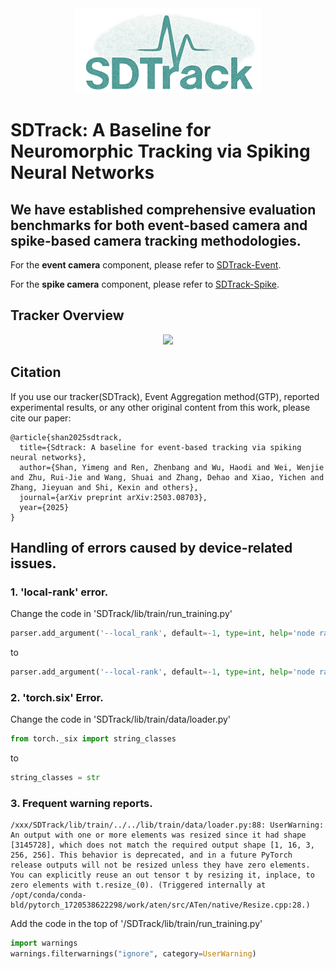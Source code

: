 <div align="center">
  <img src="https://github.com/YmShan/SDTrack/blob/main/source/logo.png">
</div>

# SDTrack: A Baseline for Neuromorphic Tracking via Spiking Neural Networks

## We have established comprehensive evaluation benchmarks for both event-based camera and spike-based camera tracking methodologies.

For the **event camera** component, please refer to [SDTrack-Event](https://github.com/YmShan/SDTrack/blob/main/SDTrack-Event/readme.md).

For the **spike camera** component, please refer to [SDTrack-Spike](https://github.com/YmShan/SDTrack/blob/main/SDTrack-Spike/readme.md).

## Tracker Overview
<div align="center">
  <img src="https://github.com/YmShan/SDTrack/blob/main/source/main_pic.png">
</div>

## Citation
If you use our tracker(SDTrack), Event Aggregation method(GTP), reported experimental results, or any other original content from this work, please cite our paper:
```
@article{shan2025sdtrack,
  title={Sdtrack: A baseline for event-based tracking via spiking neural networks},
  author={Shan, Yimeng and Ren, Zhenbang and Wu, Haodi and Wei, Wenjie and Zhu, Rui-Jie and Wang, Shuai and Zhang, Dehao and Xiao, Yichen and Zhang, Jieyuan and Shi, Kexin and others},
  journal={arXiv preprint arXiv:2503.08703},
  year={2025}
}
```

## Handling of errors caused by device-related issues.
### 1. 'local-rank' error.
Change the code in 'SDTrack/lib/train/run_training.py'
```python
parser.add_argument('--local_rank', default=-1, type=int, help='node rank for distributed training')
```
to
```python
parser.add_argument('--local-rank', default=-1, type=int, help='node rank for distributed training')
```

### 2. 'torch.six' Error.
Change the code in 'SDTrack/lib/train/data/loader.py'
```python
from torch._six import string_classes
```
to
```python
string_classes = str
```

### 3. Frequent warning reports.
```
/xxx/SDTrack/lib/train/../../lib/train/data/loader.py:88: UserWarning: An output with one or more elements was resized since it had shape [3145728], which does not match the required output shape [1, 16, 3, 256, 256]. This behavior is deprecated, and in a future PyTorch release outputs will not be resized unless they have zero elements. You can explicitly reuse an out tensor t by resizing it, inplace, to zero elements with t.resize_(0). (Triggered internally at /opt/conda/conda-bld/pytorch_1720538622298/work/aten/src/ATen/native/Resize.cpp:28.)
```
Add the code in the top of '/SDTrack/lib/train/run_training.py'
```python
import warnings
warnings.filterwarnings("ignore", category=UserWarning)
```
